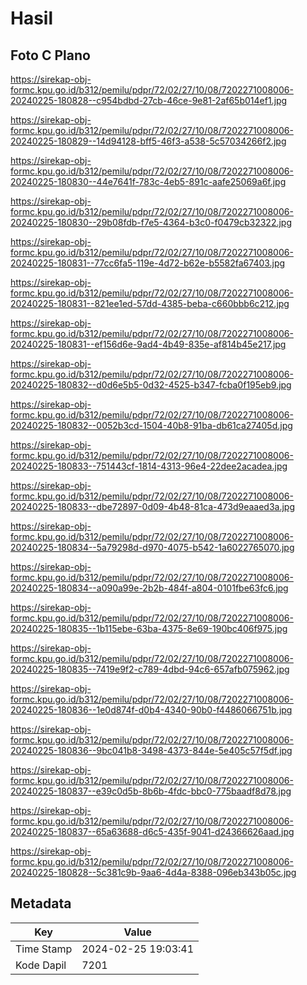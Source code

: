 # Hasil

## Foto C Plano

https://sirekap-obj-formc.kpu.go.id/b312/pemilu/pdpr/72/02/27/10/08/7202271008006-20240225-180828--c954bdbd-27cb-46ce-9e81-2af65b014ef1.jpg

https://sirekap-obj-formc.kpu.go.id/b312/pemilu/pdpr/72/02/27/10/08/7202271008006-20240225-180829--14d94128-bff5-46f3-a538-5c57034266f2.jpg

https://sirekap-obj-formc.kpu.go.id/b312/pemilu/pdpr/72/02/27/10/08/7202271008006-20240225-180830--44e7641f-783c-4eb5-891c-aafe25069a6f.jpg

https://sirekap-obj-formc.kpu.go.id/b312/pemilu/pdpr/72/02/27/10/08/7202271008006-20240225-180830--29b08fdb-f7e5-4364-b3c0-f0479cb32322.jpg

https://sirekap-obj-formc.kpu.go.id/b312/pemilu/pdpr/72/02/27/10/08/7202271008006-20240225-180831--77cc6fa5-119e-4d72-b62e-b5582fa67403.jpg

https://sirekap-obj-formc.kpu.go.id/b312/pemilu/pdpr/72/02/27/10/08/7202271008006-20240225-180831--821ee1ed-57dd-4385-beba-c660bbb6c212.jpg

https://sirekap-obj-formc.kpu.go.id/b312/pemilu/pdpr/72/02/27/10/08/7202271008006-20240225-180831--ef156d6e-9ad4-4b49-835e-af814b45e217.jpg

https://sirekap-obj-formc.kpu.go.id/b312/pemilu/pdpr/72/02/27/10/08/7202271008006-20240225-180832--d0d6e5b5-0d32-4525-b347-fcba0f195eb9.jpg

https://sirekap-obj-formc.kpu.go.id/b312/pemilu/pdpr/72/02/27/10/08/7202271008006-20240225-180832--0052b3cd-1504-40b8-91ba-db61ca27405d.jpg

https://sirekap-obj-formc.kpu.go.id/b312/pemilu/pdpr/72/02/27/10/08/7202271008006-20240225-180833--751443cf-1814-4313-96e4-22dee2acadea.jpg

https://sirekap-obj-formc.kpu.go.id/b312/pemilu/pdpr/72/02/27/10/08/7202271008006-20240225-180833--dbe72897-0d09-4b48-81ca-473d9eaaed3a.jpg

https://sirekap-obj-formc.kpu.go.id/b312/pemilu/pdpr/72/02/27/10/08/7202271008006-20240225-180834--5a79298d-d970-4075-b542-1a6022765070.jpg

https://sirekap-obj-formc.kpu.go.id/b312/pemilu/pdpr/72/02/27/10/08/7202271008006-20240225-180834--a090a99e-2b2b-484f-a804-0101fbe63fc6.jpg

https://sirekap-obj-formc.kpu.go.id/b312/pemilu/pdpr/72/02/27/10/08/7202271008006-20240225-180835--1b115ebe-63ba-4375-8e69-190bc406f975.jpg

https://sirekap-obj-formc.kpu.go.id/b312/pemilu/pdpr/72/02/27/10/08/7202271008006-20240225-180835--7419e9f2-c789-4dbd-94c6-657afb075962.jpg

https://sirekap-obj-formc.kpu.go.id/b312/pemilu/pdpr/72/02/27/10/08/7202271008006-20240225-180836--1e0d874f-d0b4-4340-90b0-f4486066751b.jpg

https://sirekap-obj-formc.kpu.go.id/b312/pemilu/pdpr/72/02/27/10/08/7202271008006-20240225-180836--9bc041b8-3498-4373-844e-5e405c57f5df.jpg

https://sirekap-obj-formc.kpu.go.id/b312/pemilu/pdpr/72/02/27/10/08/7202271008006-20240225-180837--e39c0d5b-8b6b-4fdc-bbc0-775baadf8d78.jpg

https://sirekap-obj-formc.kpu.go.id/b312/pemilu/pdpr/72/02/27/10/08/7202271008006-20240225-180837--65a63688-d6c5-435f-9041-d24366626aad.jpg

https://sirekap-obj-formc.kpu.go.id/b312/pemilu/pdpr/72/02/27/10/08/7202271008006-20240225-180828--5c381c9b-9aa6-4d4a-8388-096eb343b05c.jpg


## Metadata

| Key        | Value               |
| ---------- | ------------------- |
| Time Stamp | 2024-02-25 19:03:41 |
| Kode Dapil | 7201                |



